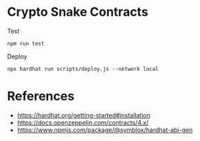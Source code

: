 # Crypto Snake Contracts

Test
```
npm run test
```

Deploy
```
npx hardhat run scripts/deploy.js --network local
```

# References

* https://hardhat.org/getting-started#installation
* https://docs.openzeppelin.com/contracts/4.x/
* https://www.npmjs.com/package/@symblox/hardhat-abi-gen

